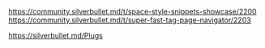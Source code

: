 

https://community.silverbullet.md/t/space-style-snippets-showcase/2200
https://community.silverbullet.md/t/super-fast-tag-page-navigator/2203

https://silverbullet.md/Plugs